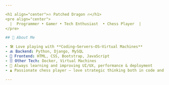 ```yaml
---

<h1 align="center">🔥 Patched Dragon 🔥</h1>
<pre align="center">
  |  Programmer • Gamer • Tech Enthusiast  • Chess Player  |
</pre>

## 🧠 About Me

- 🛠️ Love playing with **Coding—Servers—OS—Virtual Machines**
- 🔙 Backend: Python, Django, MySQL
- 🎨 Frontend: HTML, CSS, Bootstrap, JavaScript
- 🗄️ Other Tech: Docker, Virtual Machines
- 🚀 Always learning and improving UI/UX, performance & deployment
- ♟️ Passionate chess player — love strategic thinking both in code and on the board 

---
```


